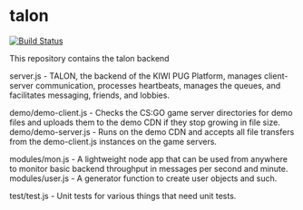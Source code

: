 # talon

[![Build Status](https://travis-ci.com/dechristopher/talon.svg?token=Y3xVpkK5ssNWUcAWrYpW&branch=master)](https://travis-ci.com/dechristopher/talon)

This repository contains the talon backend

server.js - TALON, the backend of the KIWI PUG Platform, manages client-server communication, processes heartbeats, manages the queues, and
facilitates messaging, friends, and lobbies.

demo/demo-client.js - Checks the CS:GO game server directories for demo files and uploads them to the demo CDN if they stop growing in file size.
demo/demo-server.js - Runs on the demo CDN and accepts all file transfers from the demo-client.js instances on the game servers.

modules/mon.js - A lightweight node app that can be used from anywhere to monitor basic backend throughput in messages per second and minute.
modules/user.js - A generator function to create user objects and such.

test/test.js - Unit tests for various things that need unit tests.
